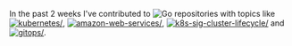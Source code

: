 In the past 2 weeks I've contributed to ![Go](https://img.shields.io/static/v1?label=&message=Go&color=%2300ADD8) repositories with topics like <a href="https://github.com/topics/kubernetes"><img src="https://img.shields.io/static/v1?label=&message=kubernetes&color=blue" alt=kubernetes/></a>, <a href="https://github.com/topics/amazon-web-services"><img src="https://img.shields.io/static/v1?label=&message=amazon-web-services&color=blue" alt=amazon-web-services/></a>, <a href="https://github.com/topics/k8s-sig-cluster-lifecycle"><img src="https://img.shields.io/static/v1?label=&message=k8s-sig-cluster-lifecycle&color=blue" alt=k8s-sig-cluster-lifecycle/></a> and <a href="https://github.com/topics/gitops"><img src="https://img.shields.io/static/v1?label=&message=gitops&color=blue" alt=gitops/></a>.
